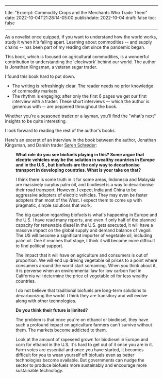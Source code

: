 
---
title: "Excerpt: Commodity Crops and the Merchants Who Trade Them"
date: 2022-10-04T21:28:14-05:00
publishdate: 2022-10-04
draft: false
toc: false

---

As a novelist once quipped, if you want to understand how the world works, study it when it's falling apart. Learning about commodities -- and supply chains -- has been part of my reading diet since the pandemic began. 

This book, which is focused on agricultural commodities, is a wonderful contribution to understanding the 'clockwork' behind our world. The author is Jonathan Kingsman, a veteran sugar trader.

I found this book hard to put down.
* The writing is refreshingly clear. The reader needs no prior knowledge of commodity markets.
* The rhythm is engaging: after only the first 6 pages we get our first interview with a trader. These short interviews -- which the author is generous with -- are peppered throughout the book.

Whether you're a seasoned trader or a layman, you'll find the "what's next" insights to be quite interesting.

I look forward to reading the rest of the author's books.

Here's an excerpt of an interview in the book between the author, Jonathan Kingsman, and Danish trader <a href="https://www.linkedin.com/in/soren-schroder-397475176" target="blank">Søren Schrøder</a>:

<div style="padding-left: 2.5em;"><p><strong>What role do you see biofuels playing in this? Some argue that electric vehicles may be the solution in wealthy countries in Europe and in the U.S., but biofuels are the only way to decarbonise transport in developing countries. What is your take on that?</strong></p></div>

<div style="padding-left: 2.5em;"><p>I think there is some truth in it for some areas, Indonesia and Malaysia are massively surplus palm oil, and biodiesel is a way to decarbonise their road transport. However, I expect India and China to be aggressive adopters of electric vehicles. They may even be faster adopters than most of the West. I expect them to come up with pragmatic, simple solutions that work.</p></div>

<div style="padding-left: 2.5em;"><p>The big question regarding biofuels is what's happening in Europe and the U.S. I have read many reports, and even if only half of the planned capacity for renewable diesel in the U.S. gets executed, it will have a massive impact on the global supply and demand balance of vegoil. The US will become a significant importer of vegetable oil, including palm oil. One it reaches that stage, I think it will become more difficult to find political support.</p></div>

<div style="padding-left: 2.5em;"><p>The impact that it will have on agriculture and consumers is out of proportion. We will end up driving vegetable oil prices to a point where consumers around the world start screaming. When you think about it, it is perverse when an environmental law for low carbon fuel in California will determine the price of vegetable oil for less wealthy countries. </p></div>

<div style="padding-left: 2.5em;"><p>I do not believe that traditional biofuels are long-term solutions to decarbonizing the world. I think they are transitory and will evolve along with other technologies. </p></div>

<div style="padding-left: 2.5em;"><p><strong>Do you think their future is limited?</strong> </p></div>

<div style="padding-left: 2.5em;"><p>The problem is that once you're on ethanol or biodiesel, they have such a profound impact on agriculture farmers can't survive without them. The markets become addicted to them.</p></div>

<div style="padding-left: 2.5em;"><p>Look at the amount of rapeseed grown for biodiesel in Europe and corn for ethanol in the U.S. It's hard to get out of it once you are in it. Farm votes are essential and once you have started, it becomes difficult for you to wean yourself off biofuels even as better technologies become available. But governments can nudge the sector to produce biofuels more sustainably and encourage more sustainable technology.</p></div>






